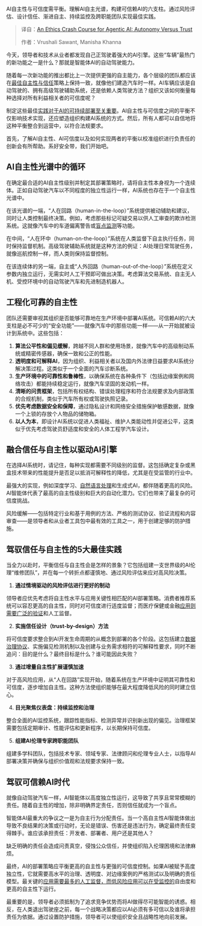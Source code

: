 
<!--
title: 具身智能伦理速成：自主性与信任的终极较量
cover: https://cdn.thenewstack.io/media/2025/10/50a708e8-jakub-zerdzicki-wd7s-lz12es-unsplash-scaled.jpg
summary: AI自主性与可信度需平衡。理解AI自主光谱，构建可信赖AI的六支柱。通过风险评估、设计信任、渐进自主、持续监控及跨职能团队实现最佳实践。
-->

AI自主性与可信度需平衡。理解AI自主光谱，构建可信赖AI的六支柱。通过风险评估、设计信任、渐进自主、持续监控及跨职能团队实现最佳实践。

> 译自：[An Ethics Crash Course for Agentic AI: Autonomy Versus Trust](https://thenewstack.io/an-ethics-crash-course-for-agentic-ai-autonomy-versus-trust/)
> 
> 作者：Vrushali Sawant, Manisha Khanna

今天，领导者和技术从业者都发现自己正驾驶着强大的AI引擎。这些“车辆”最热门的新功能之一是什么？那就是智能体AI的自动驾驶能力。

随着每一次新功能的推出都比上一次提供更强的自主能力，各个层级的团队都应该在[最佳自主性与信任](https://thenewstack.io/why-trust-and-autonomy-matter-for-cloud-optimization/)策略上保持一致，就像他们建造汽车时一样。AI车辆应该是自动驾驶的、拥有高级驾驶辅助系统，还是依赖人类驾驶方法？组织又该如何衡量每种选择对所有利益相关者的可信度呢？

制定这些最佳[实践对于AI的可持续部署至关重要](https://thenewstack.io/10-essential-practices-for-building-software-for-cloud-scale/)。AI自主性与可信度之间的平衡不仅影响技术实现，还应塑造组织构建AI系统的方式。然后，所有人都可以自信地将这种平衡整合到运营中，以符合法规要求。

首先，了解AI自主性、AI可信度以及如何实现两者的平衡以校准组织进行负责任的创新会有所帮助。系好安全带，我们开始吧。

## **AI自主性光谱中的循环**

在确定最合适的AI自主性级别并制定其部署策略时，请将自主性本身视为一个连续体。正如自动驾驶汽车以不同程度的独立性运行一样，AI系统也存在于一个自主性光谱中。

在该光谱的一端，“人在回路（human-in-the-loop）”系统提供被动辅助和建议，同时让人类控制最终决策。例如，考虑那些标记可疑交易以供人工审查的欺诈检测系统。这就像汽车中的车道偏离警告或[盲点监测](https://thenewstack.io/cloud-monitorings-blind-spot-the-user-perspective/)等功能。

在中间，“人在环中（human-on-the-loop）”系统在人类监督下自主执行任务，同时保持监督机制。高级驾驶辅助系统就是这种方法的例证：AI处理日常驾驶任务，就像巡航控制一样，而人类则保持监督控制。

在该连续体的另一端，自主或“人外回路（human-out-of-the-loop）”系统在定义参数内独立运行，无需实时人工干预即可做出决策。考虑算法交易系统、自主无人机、受控环境中的自动驾驶汽车和先进制造机器人。

## **工程化可靠的自主性**

团队还需要审视其组织是否能够可靠地在生产环境中部署AI系统。可信赖AI的六大支柱是必不可少的“安全功能”——就像汽车中的那些功能一样——从一开始就被设计到系统中。这些包括：

1. **算法公平性和偏见缓解**，跨越不同人群和使用场景，就像汽车中的高级制动系统或精密传感器，确保一致和公正的性能。
2. **透明度和可解释AI**，因为组织、利益相关者以及国内外法律日益要求AI系统分解决策过程。这类似于一个全面的汽车诊断系统。
3. **生产环境中的可靠性和鲁棒性**，以确保系统在各种条件下（包括边缘案例和网络攻击）都能持续稳定运行，就像汽车坚固的发动机一样。
4. **清晰的问责框架**，包括所有权结构、错误处理程序和符合法规要求及内部政策的合规机制，类似于汽车所有权或驾驶执照记录。
5. **优先考虑数据安全和保障**，通过隐私设计和网络安全措施保护敏感数据，就像一个上锁的存放个人物品的储物箱。
6. **以人为本**，即设计AI系统以促进人类福祉、维护人类能动性并促进公平，这类似于优先考虑驾驶员舒适度和安全的人体工程学汽车设计。

## **融合信任与自主性以驱动AI引擎**

在选择AI系统时，请记住，每种实现都需要不同级别的监督。这包括确定复杂或黑盒技术带来的性能提升是否足以抵消可解释性的降低，尤其是在受监管的行业中。

最强大的实现，例如深度学习、[自然语言处理](https://thenewstack.io/lambeq-a-toolkit-for-quantum-natural-language-processing/)和生成式AI，都伴随着更高的风险。AI智能体代表了最高的自主性级别和巨大的自动化潜力。它们也带来了最复杂的可信度挑战。

风险缓解——包括特定行业和基于用例的方法、严格的测试协议、验证流程和内容审查——是领导者和从业者工具包中最有效的工具之一，用于创建足够的防护措施。

## **驾驭信任与自主性的5大最佳实践**

当全力以赴时，平衡信任与自主性会是怎样的景象？它包括组建一支世界级的AI伦理“维修团队”，并在每一个转折点都谨慎地、通过风险评估来应对高风险决策。

1. **通过情境驱动的风险评估进行更好的制动**

领导者应优先考虑将自主性水平与应用关键性相匹配的AI部署策略。消费者推荐系统可以容忍更高的自主性，同时对可信度进行适度监督；而医疗保健或金融[应用则需要广泛的验证](https://thenewstack.io/progress-360-how-panera-fixed-its-application-validation-gap/)和人工监督。

2. **实施信任设计（trust-by-design）方法**

将可信度要求整合到AI开发生命周期的从概念到部署的各个阶段。这包括建立[数据治理协议](https://thenewstack.io/how-bluesky-was-influenced-by-scuttlebutt-a-p2p-protocol/)、实施偏见检测机制以及创建与业务需求相符的可解释性要求，同时不断追问：目的是什么？最终目标是什么？谁可能因此失败？

3. **通过增量自主性扩展谨慎加速**

对于高风险应用，从“人在回路”实现开始，随着系统在生产环境中证明其可靠性和可信度，逐步增加自主性。这种方法使组织能够在最大程度降低风险的同时建立信心。

4. **目光聚焦仪表盘：持续监控和治理**

整合全面的AI监控系统，跟踪性能指标、检测异常并识别新出现的偏见。治理框架需要包括定期审计、性能评估和更新程序，以长期保持可信度。

5. **组建AI伦理专家跨职能团队**

组建多学科团队，包括技术专家、领域专家、法律顾问和伦理专业人士，以指导AI部署决策并确保与组织价值观和法规要求保持一致。

## **驾驭可信赖AI时代**

就像自动驾驶汽车一样，AI智能体以高度独立性运行，这导致了共享且常常模糊的责任。随着自主性的增加，除非明确界定责任，否则信任就成为一个盲点。

智能体AI最重大的争议之一是为自主行为分配责任。当一个高自主性AI智能体做出导致不良结果的决策或行动时，无论是错误、伤害还是违法行为，确定最终责任变得棘手。谁应该承担责任：开发者、部署者、用户还是其他人？

缺乏明确的责任会造成问责真空，侵蚀公众信任，并使组织陷入伦理困境和法律麻烦。

最终，AI的部署策略应平衡更高的自主性与更强的可信度控制。如果AI被赋予高度独立性，它就需要高水平的治理、透明度、对边缘案例的严格测试以及明确的责任模型。最关键的[应用需要最多的人工监督，而低风险应用可以在受监控的](https://thenewstack.io/why-upgrade-to-observability-from-application-monitoring/)自由度和更高的自主性下运行。

最重要的是，领导者必须抵制为了追求竞争优势而将AI做得尽可能智能的诱惑。相反，在人类退出驾驶座之前，每一个战略决策都应以AI必须有多可信以及谁将承担责任为依据。通过设置防护措施，领导者可以使组织安全且战略性地向前发展。